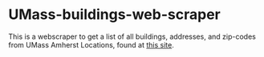 # UMass-buildings-web-scraper

This is a webscraper to get a list of all buildings, addresses, and zip-codes from UMass Amherst Locations, found at [this site](https://www.umass.edu/mail/campus-building-addresses).
